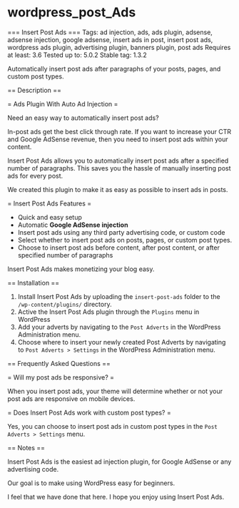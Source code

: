 # wordpress_post_Ads
=== Insert Post Ads ===
Tags: ad injection, ads, ads plugin, adsense, adsense injection, google adsense, insert ads in post, insert post ads, wordpress ads plugin, advertising plugin, banners plugin, post ads
Requires at least: 3.6
Tested up to: 5.0.2
Stable tag: 1.3.2

Automatically insert post ads after paragraphs of your posts, pages, and custom post types.

== Description ==

= Ads Plugin With Auto Ad Injection =

Need an easy way to automatically insert post ads?

In-post ads get the best click through rate. If you want to increase your CTR and Google AdSense revenue, then you need to insert post ads within your content.

Insert Post Ads allows you to automatically insert post ads after a specified number of paragraphs. This saves you the hassle of manually inserting post ads for every post.

We created this plugin to make it as easy as possible to insert ads in posts.

= Insert Post Ads Features =

* Quick and easy setup
* Automatic <strong>Google AdSense injection</strong>
* Insert post ads using any third party advertising code, or custom code
* Select whether to insert post ads on posts, pages, or custom post types.
* Choose to insert post ads before content, after post content, or after specified number of paragraphs

Insert Post Ads makes monetizing your blog easy.

== Installation ==

1. Install Insert Post Ads by uploading the `insert-post-ads` folder to the `/wp-content/plugins/` directory.
2. Active the Insert Post Ads plugin through the `Plugins` menu in WordPress
3. Add your adverts by navigating to the `Post Adverts` in the WordPress Administration menu.
4. Choose where to insert your newly created Post Adverts by navigating to `Post Adverts > Settings` in the WordPress Administration menu.


== Frequently Asked Questions ==

= Will my post ads be responsive? =

When you insert post ads, your theme will determine whether or not your post ads are responsive on mobile devices.

= Does Insert Post Ads work with custom post types? =

Yes, you can choose to insert post ads in custom post types in the `Post Adverts > Settings` menu.

== Notes ==

Insert Post Ads is the easiest ad injection plugin, for Google AdSense or any advertising code.

Our goal is to make using WordPress easy for beginners.

I feel that we have done that here. I hope you enjoy using Insert Post Ads.
